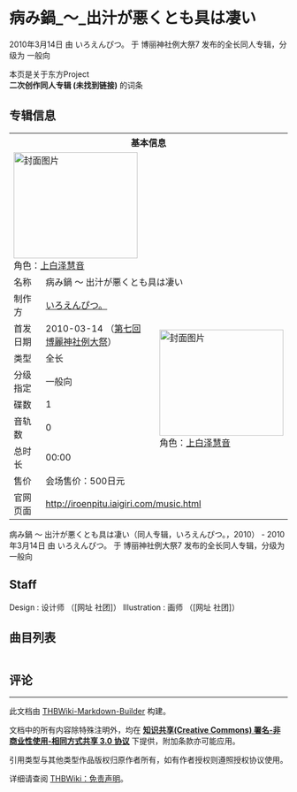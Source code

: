 # 病み鍋_～_出汁が悪くとも具は凄い

<!-- source html: G:\repos\THBWiki-Markdown-Builder\THBWikiMarkdown\Temp\main\5\58\ns0%3A%E7%97%85%E3%81%BF%E9%8D%8B_%EF%BD%9E_%E5%87%BA%E6%B1%81%E3%81%8C%E6%82%AA%E3%81%8F%E3%81%A8%E3%82%82%E5%85%B7%E3%81%AF%E5%87%84%E3%81%84.html -->

2010年3月14日 由 いろえんぴつ。 于 博丽神社例大祭7 发布的全长同人专辑，分级为 一般向

本页是关于东方Project  
 **二次创作同人专辑 (未找到链接)** 的词条

## 专辑信息

<table><tbody><tr><th colspan="3">基本信息</th></tr><tr><td class="cover-artwork-mobile" colspan="2"><a href="./文件-病み鍋_～_出汁が悪くとも具は凄い封面.jpg.md" class="image" title="封面图片"><img alt="封面图片" src="https://upload.thwiki.cc/thumb/1/1b/%E7%97%85%E3%81%BF%E9%8D%8B_%EF%BD%9E_%E5%87%BA%E6%B1%81%E3%81%8C%E6%82%AA%E3%81%8F%E3%81%A8%E3%82%82%E5%85%B7%E3%81%AF%E5%87%84%E3%81%84%E5%B0%81%E9%9D%A2.jpg/224px-%E7%97%85%E3%81%BF%E9%8D%8B_%EF%BD%9E_%E5%87%BA%E6%B1%81%E3%81%8C%E6%82%AA%E3%81%8F%E3%81%A8%E3%82%82%E5%85%B7%E3%81%AF%E5%87%84%E3%81%84%E5%B0%81%E9%9D%A2.jpg" decoding="async" loading="lazy" width="224" height="192" srcset="https://upload.thwiki.cc/thumb/1/1b/%E7%97%85%E3%81%BF%E9%8D%8B_%EF%BD%9E_%E5%87%BA%E6%B1%81%E3%81%8C%E6%82%AA%E3%81%8F%E3%81%A8%E3%82%82%E5%85%B7%E3%81%AF%E5%87%84%E3%81%84%E5%B0%81%E9%9D%A2.jpg/336px-%E7%97%85%E3%81%BF%E9%8D%8B_%EF%BD%9E_%E5%87%BA%E6%B1%81%E3%81%8C%E6%82%AA%E3%81%8F%E3%81%A8%E3%82%82%E5%85%B7%E3%81%AF%E5%87%84%E3%81%84%E5%B0%81%E9%9D%A2.jpg 1.5x, https://upload.thwiki.cc/thumb/1/1b/%E7%97%85%E3%81%BF%E9%8D%8B_%EF%BD%9E_%E5%87%BA%E6%B1%81%E3%81%8C%E6%82%AA%E3%81%8F%E3%81%A8%E3%82%82%E5%85%B7%E3%81%AF%E5%87%84%E3%81%84%E5%B0%81%E9%9D%A2.jpg/448px-%E7%97%85%E3%81%BF%E9%8D%8B_%EF%BD%9E_%E5%87%BA%E6%B1%81%E3%81%8C%E6%82%AA%E3%81%8F%E3%81%A8%E3%82%82%E5%85%B7%E3%81%AF%E5%87%84%E3%81%84%E5%B0%81%E9%9D%A2.jpg 2x" data-file-width="919" data-file-height="789"></a><div class="cover-char">角色：<a href="./上白泽慧音.md" title="上白泽慧音">上白泽慧音</a></div></td>
</tr><tr><td class="label">名称</td><td colspan="2"> 病み鍋 ～ 出汁が悪くとも具は凄い </td></tr><tr><td class="label">制作方</td><td><a href="./いろえんぴつ。.md" title="いろえんぴつ。">いろえんぴつ。</a></td><td class="cover-artwork" rowspan="8" style="min-width:224px;"><a href="./文件-病み鍋_～_出汁が悪くとも具は凄い封面.jpg.md" class="image" title="封面图片"><img alt="封面图片" src="https://upload.thwiki.cc/thumb/1/1b/%E7%97%85%E3%81%BF%E9%8D%8B_%EF%BD%9E_%E5%87%BA%E6%B1%81%E3%81%8C%E6%82%AA%E3%81%8F%E3%81%A8%E3%82%82%E5%85%B7%E3%81%AF%E5%87%84%E3%81%84%E5%B0%81%E9%9D%A2.jpg/224px-%E7%97%85%E3%81%BF%E9%8D%8B_%EF%BD%9E_%E5%87%BA%E6%B1%81%E3%81%8C%E6%82%AA%E3%81%8F%E3%81%A8%E3%82%82%E5%85%B7%E3%81%AF%E5%87%84%E3%81%84%E5%B0%81%E9%9D%A2.jpg" decoding="async" loading="lazy" width="224" height="192" srcset="https://upload.thwiki.cc/thumb/1/1b/%E7%97%85%E3%81%BF%E9%8D%8B_%EF%BD%9E_%E5%87%BA%E6%B1%81%E3%81%8C%E6%82%AA%E3%81%8F%E3%81%A8%E3%82%82%E5%85%B7%E3%81%AF%E5%87%84%E3%81%84%E5%B0%81%E9%9D%A2.jpg/336px-%E7%97%85%E3%81%BF%E9%8D%8B_%EF%BD%9E_%E5%87%BA%E6%B1%81%E3%81%8C%E6%82%AA%E3%81%8F%E3%81%A8%E3%82%82%E5%85%B7%E3%81%AF%E5%87%84%E3%81%84%E5%B0%81%E9%9D%A2.jpg 1.5x, https://upload.thwiki.cc/thumb/1/1b/%E7%97%85%E3%81%BF%E9%8D%8B_%EF%BD%9E_%E5%87%BA%E6%B1%81%E3%81%8C%E6%82%AA%E3%81%8F%E3%81%A8%E3%82%82%E5%85%B7%E3%81%AF%E5%87%84%E3%81%84%E5%B0%81%E9%9D%A2.jpg/448px-%E7%97%85%E3%81%BF%E9%8D%8B_%EF%BD%9E_%E5%87%BA%E6%B1%81%E3%81%8C%E6%82%AA%E3%81%8F%E3%81%A8%E3%82%82%E5%85%B7%E3%81%AF%E5%87%84%E3%81%84%E5%B0%81%E9%9D%A2.jpg 2x" data-file-width="919" data-file-height="789"></a><div class="cover-char">角色：<a href="./上白泽慧音.md" title="上白泽慧音">上白泽慧音</a></div></td>
</tr><tr><td class="label">首发日期</td><td>2010-03-14&#160;（<a href="/展会作品列表?e=%E5%8D%9A%E4%B8%BD%E7%A5%9E%E7%A4%BE%E4%BE%8B%E5%A4%A7%E7%A5%AD%237">第七回 博麗神社例大祭</a>）</td></tr><tr><td class="label">类型</td><td>全长</td></tr><tr><td class="label">分级指定</td><td>一般向</td></tr><tr><td class="label">碟数</td><td>1</td></tr><tr><td class="label">音轨数</td><td>0</td></tr><tr><td class="label">总时长</td><td>00:00</td></tr><tr><td class="label">售价</td><td>会场售价：500日元</td></tr>
<tr><td class="label">官网页面</td><td colspan="2"><a rel="nofollow" class="external free" href="http://iroenpitu.iaigiri.com/music.html">http://iroenpitu.iaigiri.com/music.html</a></td></tr></tbody></table>

病み鍋 ～ 出汁が悪くとも具は凄い（同人专辑，いろえんぴつ。，2010） - 2010年3月14日 由 いろえんぴつ。 于 博丽神社例大祭7 发布的全长同人专辑，分级为 一般向

## Staff
Design
: 设计师 （[网址 社团]）
Illustration
: 画师 （[网址 社团]）


## 曲目列表

<table></table>



## 评论




---

此文档由 [THBWiki-Markdown-Builder](https://github.com/Delsin-Yu/THBWiki-Markdown-Builder) 构建。

文档中的所有内容除特殊注明外，均在 [**知识共享(Creative Commons) 署名-非商业性使用-相同方式共享 3.0 协议**](https://creativecommons.org/licenses/by-sa/3.0/deed.zh-hans) 下提供，附加条款亦可能应用。

引用类型与其他类型作品版权归原作者所有，如有作者授权则遵照授权协议使用。

详细请查阅 [THBWiki：免责声明](https://thbwiki.cc/THBWiki:%E5%85%8D%E8%B4%A3%E5%A3%B0%E6%98%8E)。

